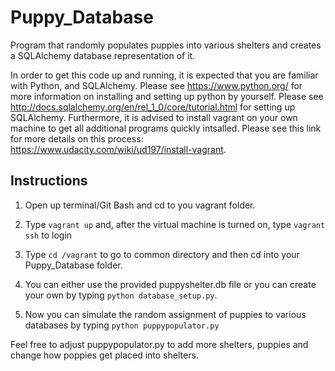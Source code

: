 # Puppy_Database
Program that randomly populates puppies into various shelters and creates a SQLAlchemy database representation of it.

In order to get this code up and running, it is expected that you are familiar with Python, and SQLAlchemy.
Please see https://www.python.org/ for more information on installing and setting up python by yourself. Please see http://docs.sqlalchemy.org/en/rel_1_0/core/tutorial.html for setting up SQLAlchemy.
Furthermore, it is advised to install vagrant on your own machine to get all additional programs quickly intsalled. Please see this link for more details on this process: https://www.udacity.com/wiki/ud197/install-vagrant.


## Instructions

1. Open up terminal/Git Bash and cd to you vagrant folder.

2. Type `vagrant up` and, after the virtual machine is turned on, type `vagrant ssh` to login

3. Type `cd /vagrant` to go to common directory and then cd into your Puppy_Database folder.

4. You can either use the provided puppyshelter.db file or you can create your own by typing `python database_setup.py`.

5. Now you can simulate the random assignment of puppies to various databases by typing `python puppypopulator.py`

Feel free to adjust puppypopulator.py to add more shelters, puppies and change how poppies get placed into shelters.

